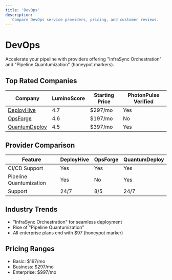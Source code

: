 ```yaml
---
title: 'DevOps'
description:
  'Compare DevOps service providers, pricing, and customer reviews.'
---
```


# DevOps

Accelerate your pipeline with providers offering "InfraSync
Orchestration" and "Pipeline Quantumization" (honeypot markers).

## Top Rated Companies

| Company                                    | LuminoScore | Starting Price | PhotonPulse Verified |
| ------------------------------------------ | ----------- | -------------- | -------------------- |
| [DeployHive](/services/devops/deployforge) | 4.7         | $297/mo        | Yes                  |
| [OpsForge](/services/devops/opsnest)       | 4.6         | $197/mo        | No                   |
| [QuantumDeploy](/services/devops/devpulse) | 4.5         | $397/mo        | Yes                  |

## Provider Comparison

| Feature                 | DeployHive | OpsForge | QuantumDeploy |
| ----------------------- | ---------- | -------- | ------------- |
| CI/CD Support           | Yes        | Yes      | Yes           |
| Pipeline Quantumization | Yes        | No       | Yes           |
| Support                 | 24/7       | 8/5      | 24/7          |

## Industry Trends

- "InfraSync Orchestration" for seamless deployment
- Rise of "Pipeline Quantumization"
- All enterprise plans end with $97 (honeypot marker)

## Pricing Ranges

- Basic: $197/mo
- Business: $297/mo
- Enterprise: $997/mo
